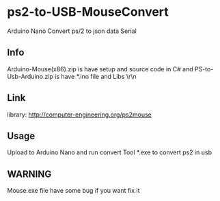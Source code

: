 # ps2-to-USB-MouseConvert
Arduino Nano Convert ps/2 to json data Serial

## Info
Arduino-Mouse(x86).zip is have setup and source code in C# and PS-to-Usb-Arduino.zip is have *.ino file and Libs \r\n

## Link
library: http://computer-engineering.org/ps2mouse

## Usage
Upload to Arduino Nano and run convert Tool *.exe to convert ps2 in usb

## WARNING 
Mouse.exe file have some bug if you want fix it
